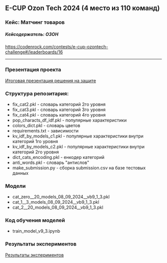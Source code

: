 ## E-CUP Ozon Tech 2024 (4 место из 110 команд)
### Кейс: Матчинг товаров 
##### Кейсодержатель: ОЗОН
https://codenrock.com/contests/e-cup-ozontech-challenge#/leaderboards/16

***
### Презентация проекта
[Итоговая презентация решения на защите](https://docs.google.com/presentation/d/1suqygadTEOicOtecfsRRwUDXJOZlaZIn/edit?usp=sharing&ouid=113491937784577068477&rtpof=true&sd=true)


### Структура репозитария:
* fix_cat2.pkl - словарь категорий 2го уровня  
* fix_cat3.pkl - словарь категорий 3го уровня  
* fix_cat4.pkl - словарь категорий 4го уровня  
* pop_characts_df_idf.pkl - популярные характеристики
* colors_dict.pkl - словарь цветов
* requirements.txt - зависимости
* kv_idf_by_models_c1.pkl - популярные характеристики внутри категорий 1го уровня
* kv_idf_by_models_c2.pkl - популярные характеристики внутри категорий 2го уровня
* dict_cats_encoding.pkl - енкодер категорий
* anti_words.pkl - словарь "антислов"
* make_submission.py - сборка submission.csv на базе тестовых данных

### Модели
* cat_zero__20_models_08_09_2024__vb9_1_3.pkl
* cat_1__3_models_08_09_2024__vb9_1_3.pkl
* cat_2__20_models_08_09_2024__vb9_1_3.pkl

### Код обучения моделей
* train_model_v9_3.ipynb

### Результаты экспериментов
[Результаты экспериментов](https://docs.google.com/spreadsheets/d/12wfJoP_2Q48gZtf2oQFlBmMNyYtoaO6NcGppqNclKJ8/edit?usp=sharing)
